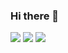 ### Hi there 👋

<a href="https://twitter.com/Borum_isme" target="_blank"><img src="https://img.shields.io/badge/Twitter-1DA1F2?style=flat-square&logo=Twitter&logoColor=white"/></a>
<a href="https://brilliantcse.tistory.com/" target="_blank"><img src="https://img.shields.io/badge/Tistory-FFCD00?style=flat-square&logo=Tistory&logoColor=white"/></a>
<a href="https://www.instagram.com/shk_isme/" target="_blank"><img src="https://img.shields.io/badge/Instagram-E4405F?style=flat-square&logo=Instagram&logoColor=white"/></a>

<!--
**shkisme/shkisme** is a ✨ _special_ ✨ repository because its `README.md` (this file) appears on your GitHub profile.

Here are some ideas to get you started:

- 🔭 I’m currently working on ...
- 🌱 I’m currently learning ...
- 👯 I’m looking to collaborate on ...
- 🤔 I’m looking for help with ...
- 💬 Ask me about ...
- 📫 How to reach me: ...
- 😄 Pronouns: ...
- ⚡ Fun fact: ...
-->

